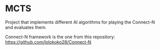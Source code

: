 # MCTS

Project that implements different AI algorithms for playing the Connect-N and evaluates them.

Connect-N framework is the one from this repository: https://github.com/lolokoko28/Connect-N
